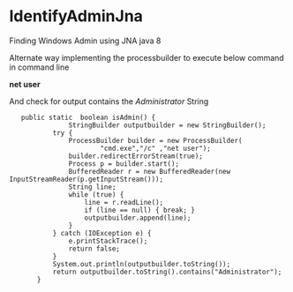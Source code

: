 # IdentifyAdminJna
Finding Windows Admin using JNA java 8

Alternate way implementing the processbuilder to execute below command 
in command line

**net user**

And check for output contains the _Administrator_ String

```
   public static  boolean isAdmin() {
               StringBuilder outputbuilder = new StringBuilder();
           try {
               ProcessBuilder builder = new ProcessBuilder(
                       "cmd.exe","/c" ,"net user");
               builder.redirectErrorStream(true);
               Process p = builder.start();
               BufferedReader r = new BufferedReader(new InputStreamReader(p.getInputStream()));
               String line;
               while (true) {
                   line = r.readLine();
                   if (line == null) { break; }
                   outputbuilder.append(line);
               }
           } catch (IOException e) {
               e.printStackTrace();
               return false;
           }
           System.out.println(outputbuilder.toString());
           return outputbuilder.toString().contains("Administrator");
       }
```